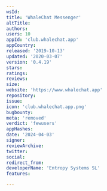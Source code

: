 ```yaml
---
wsId: 
title: 'WhaleChat Messenger'
altTitle: 
authors: 
users: 10
appId: 'club.whalechat.app'
appCountry: 
released: '2019-10-13'
updated: '2020-03-07'
version: '0.4.19'
stars: 
ratings: 
reviews: 
size: 
website: 'https://www.whalechat.app'
repository: 
issue: 
icon: 'club.whalechat.app.png'
bugbounty: 
meta: 'removed'
verdict: 'fewusers'
appHashes: 
date: '2024-04-03'
signer: 
reviewArchive: 
twitter: 
social: 
redirect_from: 
developerName: 'Entropy Systems SL'
features: 

---
```


